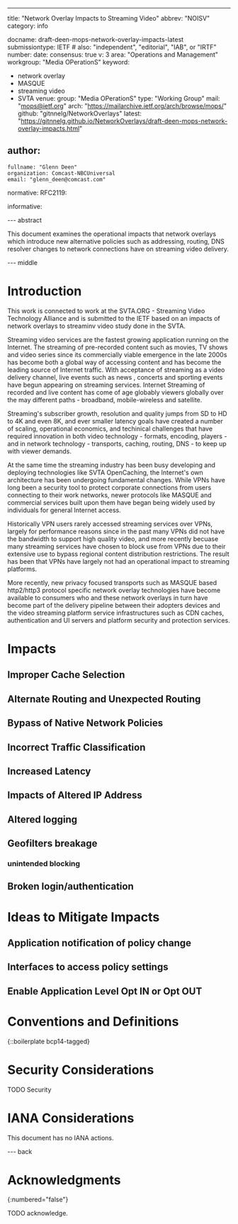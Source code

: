 ---
title: "Network Overlay Impacts to Streaming Video"
abbrev: "NOISV"
category: info

docname: draft-deen-mops-network-overlay-impacts-latest
submissiontype: IETF  # also: "independent", "editorial", "IAB", or "IRTF"
number:
date:
consensus: true
v: 3
area: "Operations and Management"
workgroup: "Media OPerationS"
keyword:
 - network overlay
 - MASQUE
 - streaming video
 - SVTA
venue:
  group: "Media OPerationS"
  type: "Working Group"
  mail: "mops@ietf.org"
  arch: "https://mailarchive.ietf.org/arch/browse/mops/"
  github: "gitnnelg/NetworkOverlays"
  latest: "https://gitnnelg.github.io/NetworkOverlays/draft-deen-mops-network-overlay-impacts.html"

author:
 -
    fullname: "Glenn Deen"
    organization: Comcast-NBCUniversal
    email: "glenn_deen@comcast.com"

normative:
    RFC2119:
    
informative:


--- abstract

This document examines the operational impacts that network overlays which introduce new alternative policies such as addressing, routing, DNS resolver changes to network connections have on streaming video delivery.    

--- middle

# Introduction

This work is connected to work at the SVTA.ORG - Streaming Video Technology Alliance and is submitted to the IETF based on an impacts of network overlays to streaminv video study done in the SVTA.

Streaming video services are the fastest growing application running on the Internet.   The streaming of pre-recorded content such as movies, TV shows and video series since its commercially viable emergence in the late 2000s has become both a global way of accessing content and has become the leading source of Internet traffic.    With acceptance of streaming as a video delivery channel, live events such as news , concerts and sporting events have begun appearing on streaming services.  Internet Streaming of recorded and live content has come of age globably viewers globally over the may different paths - broadband, mobile-wireless and satellite.  

Streaming's subscriber growth, resolution and quality jumps from SD to HD to 4K and even 8K, and ever smaller latency goals have created a number of scaling, operational economics, and techinical challenges that have required innovation in both video technology - formats, encoding, players - and in network technology - transports, caching, routing, DNS - to keep up with viewer demands.

At the same time the streaming industry has been busy developing and deploying technologies like SVTA OpenCaching, the Internet's own architecture has been undergoing fundamental changes.  While VPNs have long been a security tool to protect corporate connections from users connecting to their work networks, newer protocols like MASQUE and commercial services built upon them have began being widely used by individuals for general Internet access.    

Historically VPN users rarely accessed streaming services over VPNs, largely for performance reasons since in the past many VPNs did not have the bandwidth to support high quality video, and more recently becuase many streaming services have chosen to block use from VPNs due to their extensive use to bypass regional content distribution restrictions.    The result has been that VPNs have largely not had an operational impact to streaming platforms.

More recently, new privacy focused transports such as MASQUE based http2/http3 protocol specific network overlay technologies have become available to consumers who and these network overlays in turn have become part of the delivery pipeline between their adopters devices and the video streaming platform service infrastructures such as CDN caches, authentication and UI servers and platform security and protection services.    
 
# Impacts

## Improper Cache Selection

## Alternate Routing and Unexpected Routing

## Bypass of Native Network Policies

## Incorrect Traffic Classification 

## Increased Latency

## Impacts of Altered IP Address 

## Altered logging 

## Geofilters breakage

### unintended blocking

## Broken login/authentication 

# Ideas to Mitigate Impacts

## Application notification of policy change

## Interfaces to access policy settings

## Enable Application Level Opt IN or Opt OUT

# Conventions and Definitions

{::boilerplate bcp14-tagged}


# Security Considerations

TODO Security


# IANA Considerations

This document has no IANA actions.


--- back

# Acknowledgments
{:numbered="false"}

TODO acknowledge.

